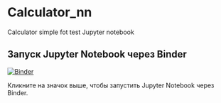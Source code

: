 # Calculator_nn
Calculator simple fot test Jupyter notebook

## Запуск Jupyter Notebook через Binder

[![Binder](https://mybinder.org/badge_logo.svg)](https://mybinder.org/v2/gh/KornilovLN/Calculator_nn/HEAD)

Кликните на значок выше, чтобы запустить Jupyter Notebook через Binder.

